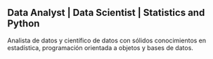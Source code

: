 ## Data Analyst | Data Scientist | Statistics and Python

Analista de datos y científico de datos con sólidos conocimientos en estadística, programación orientada a objetos y bases de datos.
